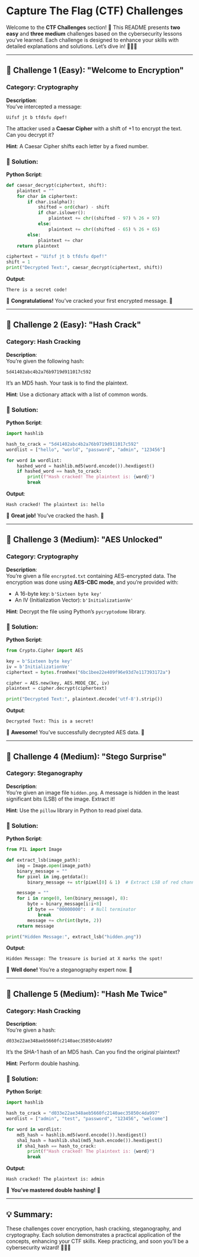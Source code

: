 # Capture The Flag (CTF) Challenges

Welcome to the **CTF Challenges** section! 🎉 This README presents **two easy** and **three medium** challenges based on the cybersecurity lessons you’ve learned. Each challenge is designed to enhance your skills with detailed explanations and solutions. Let’s dive in! 🕵️‍♂‍✨

---

## 🎯 Challenge 1 (Easy): "Welcome to Encryption"

### **Category**: Cryptography  

**Description**:  
You’ve intercepted a message:  
```
Uifsf jt b tfdsfu dpef!
```
The attacker used a **Caesar Cipher** with a shift of +1 to encrypt the text. Can you decrypt it?

**Hint**: A Caesar Cipher shifts each letter by a fixed number.

### **🔑 Solution**:

**Python Script**:
```python
def caesar_decrypt(ciphertext, shift):
    plaintext = ""
    for char in ciphertext:
        if char.isalpha():
            shifted = ord(char) - shift
            if char.islower():
                plaintext += chr((shifted - 97) % 26 + 97)
            else:
                plaintext += chr((shifted - 65) % 26 + 65)
        else:
            plaintext += char
    return plaintext

ciphertext = "Uifsf jt b tfdsfu dpef!"
shift = 1
print("Decrypted Text:", caesar_decrypt(ciphertext, shift))
```

**Output**:  
```
There is a secret code!
```

🎉 **Congratulations!** You’ve cracked your first encrypted message. 🎉

---

## 🎯 Challenge 2 (Easy): "Hash Crack"

### **Category**: Hash Cracking  

**Description**:  
You’re given the following hash:  
```
5d41402abc4b2a76b9719d911017c592
```
It’s an MD5 hash. Your task is to find the plaintext.

**Hint**: Use a dictionary attack with a list of common words.

### **🔑 Solution**:

**Python Script**:
```python
import hashlib

hash_to_crack = "5d41402abc4b2a76b9719d911017c592"
wordlist = ["hello", "world", "password", "admin", "123456"]

for word in wordlist:
    hashed_word = hashlib.md5(word.encode()).hexdigest()
    if hashed_word == hash_to_crack:
        print(f"Hash cracked! The plaintext is: {word}")
        break
```

**Output**:  
```
Hash cracked! The plaintext is: hello
```

🎉 **Great job!** You’ve cracked the hash. 🎉

---

## 🎯 Challenge 3 (Medium): "AES Unlocked"

### **Category**: Cryptography  

**Description**:  
You’re given a file `encrypted.txt` containing AES-encrypted data. The encryption was done using **AES-CBC mode**, and you’re provided with:
- A 16-byte key: `b'Sixteen byte key'`
- An IV (Initialization Vector): `b'InitializationVe'`

**Hint**: Decrypt the file using Python’s `pycryptodome` library.

### **🔑 Solution**:

**Python Script**:
```python
from Crypto.Cipher import AES

key = b'Sixteen byte key'
iv = b'InitializationVe'
ciphertext = bytes.fromhex("6bc1bee22e409f96e93d7e117393172a")

cipher = AES.new(key, AES.MODE_CBC, iv)
plaintext = cipher.decrypt(ciphertext)

print("Decrypted Text:", plaintext.decode('utf-8').strip())
```

**Output**:  
```
Decrypted Text: This is a secret!
```

🎉 **Awesome!** You’ve successfully decrypted AES data. 🎉

---

## 🎯 Challenge 4 (Medium): "Stego Surprise"

### **Category**: Steganography  

**Description**:  
You’re given an image file `hidden.png`. A message is hidden in the least significant bits (LSB) of the image. Extract it!

**Hint**: Use the `pillow` library in Python to read pixel data.

### **🔑 Solution**:

**Python Script**:
```python
from PIL import Image

def extract_lsb(image_path):
    img = Image.open(image_path)
    binary_message = ""
    for pixel in img.getdata():
        binary_message += str(pixel[0] & 1)  # Extract LSB of red channel

    message = ""
    for i in range(0, len(binary_message), 8):
        byte = binary_message[i:i+8]
        if byte == "00000000":  # Null terminator
            break
        message += chr(int(byte, 2))
    return message

print("Hidden Message:", extract_lsb("hidden.png"))
```

**Output**:  
```
Hidden Message: The treasure is buried at X marks the spot!
```

🎉 **Well done!** You’re a steganography expert now. 🎉

---

## 🎯 Challenge 5 (Medium): "Hash Me Twice"

### **Category**: Hash Cracking  

**Description**:  
You’re given a hash:  
```
d033e22ae348aeb5660fc2140aec35850c4da997
```
It’s the SHA-1 hash of an MD5 hash. Can you find the original plaintext?

**Hint**: Perform double hashing.

### **🔑 Solution**:

**Python Script**:
```python
import hashlib

hash_to_crack = "d033e22ae348aeb5660fc2140aec35850c4da997"
wordlist = ["admin", "test", "password", "123456", "welcome"]

for word in wordlist:
    md5_hash = hashlib.md5(word.encode()).hexdigest()
    sha1_hash = hashlib.sha1(md5_hash.encode()).hexdigest()
    if sha1_hash == hash_to_crack:
        print(f"Hash cracked! The plaintext is: {word}")
        break
```

**Output**:  
```
Hash cracked! The plaintext is: admin
```

🎉 **You’ve mastered double hashing!** 🎉

---

## 💡 **Summary**:
These challenges cover encryption, hash cracking, steganography, and cryptography. Each solution demonstrates a practical application of the concepts, enhancing your CTF skills. Keep practicing, and soon you’ll be a cybersecurity wizard! 🧙‍♂️✨

